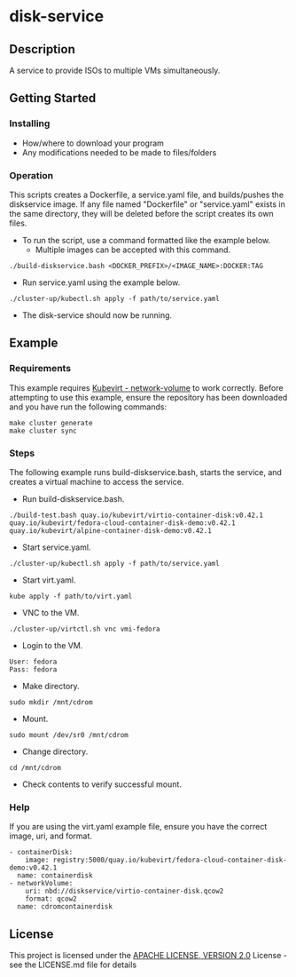 # disk-service

## Description

A service to provide ISOs to multiple VMs simultaneously.

## Getting Started

### Installing

* How/where to download your program
* Any modifications needed to be made to files/folders

### Operation

This scripts creates a Dockerfile, a service.yaml file, and builds/pushes the diskservice image. If any file named "Dockerfile" or "service.yaml" exists in the same directory, they will be deleted before the script creates its own files.

* To run the script, use a command formatted like the example below.
  * Multiple images can be accepted with this command.
```
./build-diskservice.bash <DOCKER_PREFIX>/<IMAGE_NAME>:DOCKER:TAG

``` 
* Run service.yaml using the example below.
```
./cluster-up/kubectl.sh apply -f path/to/service.yaml

```
* The disk-service should now be running.

## Example

### Requirements

This example requires [Kubevirt - network-volume](https://github.com/RickSC/kubevirt/tree/network-volume) to work correctly. Before attempting to use this example, ensure the repository has been downloaded and you have run the following commands:
```
make cluster generate
make cluster sync
```

### Steps

The following example runs build-diskservice.bash, starts the service, and creates a virtual machine to access the service.

* Run build-diskservice.bash.
```
./build-test.bash quay.io/kubevirt/virtio-container-disk:v0.42.1 quay.io/kubevirt/fedora-cloud-container-disk-demo:v0.42.1 quay.io/kubevirt/alpine-container-disk-demo:v0.42.1

```
* Start service.yaml.
```
./cluster-up/kubectl.sh apply -f path/to/service.yaml

```
* Start virt.yaml.
```
kube apply -f path/to/virt.yaml

```
* VNC to the VM.
```
./cluster-up/virtctl.sh vnc vmi-fedora

```
* Login to the VM.
```
User: fedora
Pass: fedora
```
* Make directory.
```
sudo mkdir /mnt/cdrom
```
* Mount.
```
sudo mount /dev/sr0 /mnt/cdrom
```
* Change directory.
```
cd /mnt/cdrom
```
* Check contents to verify successful mount.

### Help

If you are using the virt.yaml example file, ensure you have the correct image, uri, and format.

```
- containerDisk:
    image: registry:5000/quay.io/kubevirt/fedora-cloud-container-disk-demo:v0.42.1 
  name: containerdisk
- networkVolume:
    uri: nbd://diskservice/virtio-container-disk.qcow2
    format: qcow2
  name: cdromcontainerdisk
```

## License

This project is licensed under the [APACHE LICENSE, VERSION 2.0](https://www.apache.org/licenses/LICENSE-2.0) License - see the LICENSE.md file for details
